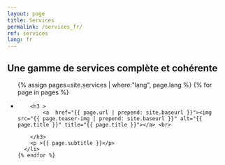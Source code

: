 ```yaml
---
layout: page
title: Services
permalink: /services_fr/
ref: services
lang: fr
---
```


## Une gamme de services complète et cohérente
<div class="wrapper">


<ul>
    {% assign pages=site.services | where:"lang", page.lang %}
    {% for page in pages %}
      <li>
        
        <h3 >
			<a  href="{{ page.url | prepend: site.baseurl }}"><img src="{{ page.teaser-img | prepend: site.baseurl }}" alt="{{ page.title }}" title="{{ page.title }}"></a> <br>
          
        </h3>
        <p >{{ page.subtitle }}</p>
      </li>
    {% endfor %}
  </ul>
